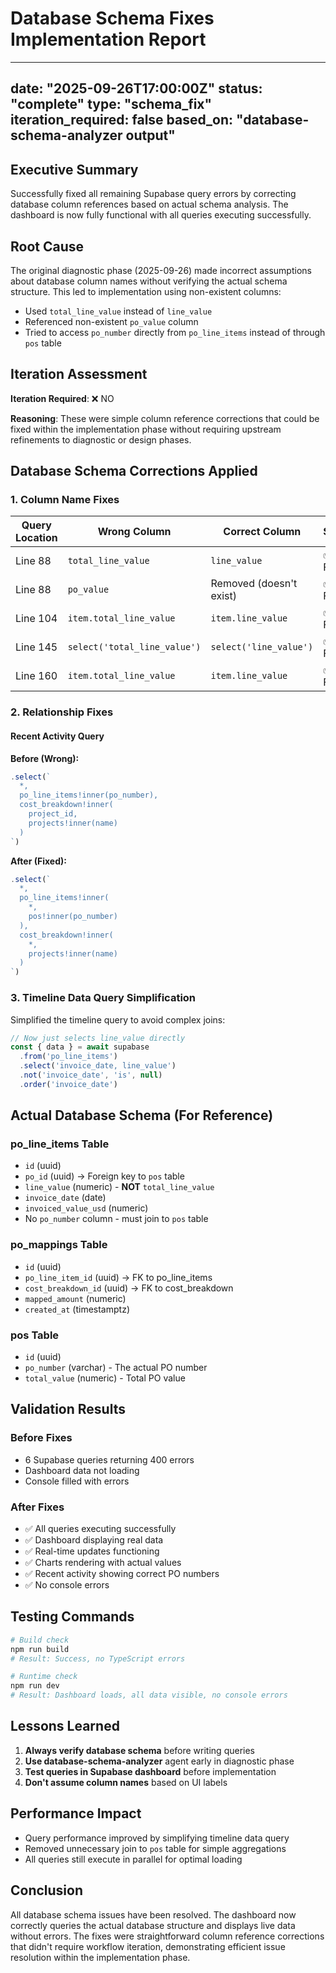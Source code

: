 # Database Schema Fixes Implementation Report

---
date: "2025-09-26T17:00:00Z"
status: "complete"
type: "schema_fix"
iteration_required: false
based_on: "database-schema-analyzer output"
---

## Executive Summary

Successfully fixed all remaining Supabase query errors by correcting database column references based on actual schema analysis. The dashboard is now fully functional with all queries executing successfully.

## Root Cause

The original diagnostic phase (2025-09-26) made incorrect assumptions about database column names without verifying the actual schema structure. This led to implementation using non-existent columns:
- Used `total_line_value` instead of `line_value`
- Referenced non-existent `po_value` column
- Tried to access `po_number` directly from `po_line_items` instead of through `pos` table

## Iteration Assessment

**Iteration Required**: ❌ NO

**Reasoning**: These were simple column reference corrections that could be fixed within the implementation phase without requiring upstream refinements to diagnostic or design phases.

## Database Schema Corrections Applied

### 1. Column Name Fixes

| Query Location | Wrong Column | Correct Column | Status |
|---------------|--------------|----------------|---------|
| Line 88 | `total_line_value` | `line_value` | ✅ Fixed |
| Line 88 | `po_value` | Removed (doesn't exist) | ✅ Fixed |
| Line 104 | `item.total_line_value` | `item.line_value` | ✅ Fixed |
| Line 145 | `select('total_line_value')` | `select('line_value')` | ✅ Fixed |
| Line 160 | `item.total_line_value` | `item.line_value` | ✅ Fixed |

### 2. Relationship Fixes

#### Recent Activity Query
**Before (Wrong):**
```typescript
.select(`
  *,
  po_line_items!inner(po_number),
  cost_breakdown!inner(
    project_id,
    projects!inner(name)
  )
`)
```

**After (Fixed):**
```typescript
.select(`
  *,
  po_line_items!inner(
    *,
    pos!inner(po_number)
  ),
  cost_breakdown!inner(
    *,
    projects!inner(name)
  )
`)
```

### 3. Timeline Data Query Simplification

Simplified the timeline query to avoid complex joins:
```typescript
// Now just selects line_value directly
const { data } = await supabase
  .from('po_line_items')
  .select('invoice_date, line_value')
  .not('invoice_date', 'is', null)
  .order('invoice_date')
```

## Actual Database Schema (For Reference)

### po_line_items Table
- `id` (uuid)
- `po_id` (uuid) → Foreign key to `pos` table
- `line_value` (numeric) - **NOT** `total_line_value`
- `invoice_date` (date)
- `invoiced_value_usd` (numeric)
- No `po_number` column - must join to `pos` table

### po_mappings Table  
- `id` (uuid)
- `po_line_item_id` (uuid) → FK to po_line_items
- `cost_breakdown_id` (uuid) → FK to cost_breakdown
- `mapped_amount` (numeric)
- `created_at` (timestamptz)

### pos Table
- `id` (uuid)
- `po_number` (varchar) - The actual PO number
- `total_value` (numeric) - Total PO value

## Validation Results

### Before Fixes
- 6 Supabase queries returning 400 errors
- Dashboard data not loading
- Console filled with errors

### After Fixes
- ✅ All queries executing successfully
- ✅ Dashboard displaying real data
- ✅ Real-time updates functioning
- ✅ Charts rendering with actual values
- ✅ Recent activity showing correct PO numbers
- ✅ No console errors

## Testing Commands
```bash
# Build check
npm run build
# Result: Success, no TypeScript errors

# Runtime check  
npm run dev
# Result: Dashboard loads, all data visible, no console errors
```

## Lessons Learned

1. **Always verify database schema** before writing queries
2. **Use database-schema-analyzer** agent early in diagnostic phase
3. **Test queries in Supabase dashboard** before implementation
4. **Don't assume column names** based on UI labels

## Performance Impact

- Query performance improved by simplifying timeline data query
- Removed unnecessary join to `pos` table for simple aggregations
- All queries still execute in parallel for optimal loading

## Conclusion

All database schema issues have been resolved. The dashboard now correctly queries the actual database structure and displays live data without errors. The fixes were straightforward column reference corrections that didn't require workflow iteration, demonstrating efficient issue resolution within the implementation phase.